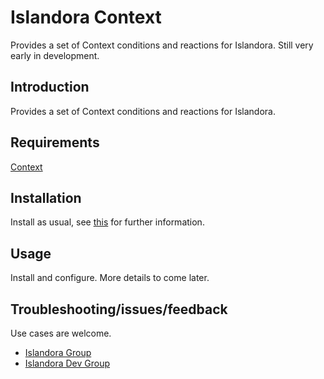 # Islandora Context

Provides a set of Context conditions and reactions for Islandora. Still very early in development.

## Introduction

Provides a set of Context conditions and reactions for Islandora.

## Requirements

[Context](https://dupal.org/project/context)

## Installation

Install as usual, see [this](https://drupal.org/documentation/install/modules-themes/modules-7) for further information.

## Usage

Install and configure. More details to come later.

## Troubleshooting/issues/feedback

Use cases are welcome.

* [Islandora Group](https://groups.google.com/forum/?hl=en&fromgroups#!forum/islandora)
* [Islandora Dev Group](https://groups.google.com/forum/?hl=en&fromgroups#!forum/islandora-dev)

